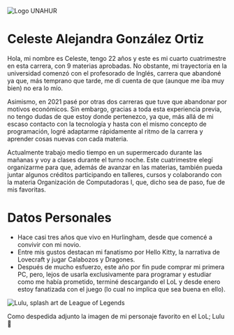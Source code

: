 ![Logo UNAHUR](./UNAHUR.png)

# Celeste Alejandra González Ortiz
Hola, mi nombre es Celeste, tengo 22 años y este es mi cuarto cuatrimestre en esta carrera, con 9 materias aprobadas. No obstante, mi trayectoria en la universidad comenzó con el profesorado de Inglés, carrera que abandoné ya que, más temprano que tarde, me di cuenta de que (aunque me iba muy bien) no era lo mío. 

Asimismo, en 2021 pasé por otras dos carreras que tuve que abandonar por motivos económicos. Sin embargo, gracias a toda esta experiencia previa, no tengo dudas de que estoy donde pertenezco, ya que, más allá de mi escaso contacto con la tecnología y hasta con el mismo concepto de programación, logré adaptarme rápidamente al ritmo de la carrera y aprender cosas nuevas con cada materia.

Actualmente trabajo medio tiempo en un supermercado durante las mañanas y voy a clases durante el turno noche. Este cuatrimestre elegí organizarme para que, además de avanzar en las materias, también pueda juntar algunos créditos participando en talleres, cursos y colaborando con la materia Organización de Computadoras I, que, dicho sea de paso, fue de mis favoritas. 

# Datos Personales

- Hace casi tres años que vivo en Hurlingham, desde que comencé a convivir con mi novio.
- Entre mis gustos destacan mi fanatismo por Hello Kitty, la narrativa de Lovecraft y jugar Calabozos y Dragones.
- Después de mucho esfuerzo, este año por fin pude comprar mi primera PC, pero, lejos de usarla exclusivamente para programar y estudiar como me había prometido, terminé descargando el LoL y desde enero estoy fanatizada con el juego (lo cual no implica que sea buena en ello).

![Lulu, splash art de League of Legends](https://ddragon.leagueoflegends.com/cdn/img/champion/splash/Lulu_0.jpg)

Como despedida adjunto la imagen de mi personaje favorito en el LoL; Lulu 💜


